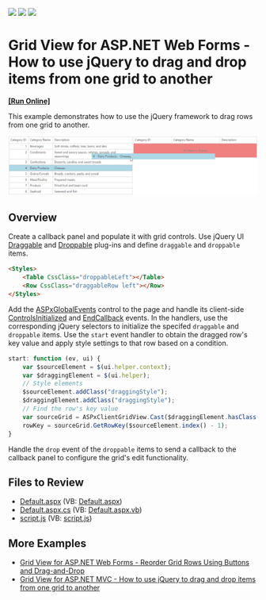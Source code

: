 <!-- default badges list -->
![](https://img.shields.io/endpoint?url=https://codecentral.devexpress.com/api/v1/VersionRange/128543647/13.2.9%2B)
[![](https://img.shields.io/badge/Open_in_DevExpress_Support_Center-FF7200?style=flat-square&logo=DevExpress&logoColor=white)](https://supportcenter.devexpress.com/ticket/details/E1810)
[![](https://img.shields.io/badge/📖_How_to_use_DevExpress_Examples-e9f6fc?style=flat-square)](https://docs.devexpress.com/GeneralInformation/403183)
<!-- default badges end -->
# Grid View for ASP.NET Web Forms - How to use jQuery to drag and drop items from one grid to another
<!-- run online -->
**[[Run Online]](https://codecentral.devexpress.com/e1810/)**
<!-- run online end -->

This example demonstrates how to use the jQuery framework to drag rows from one grid to another.

![Drag and drop grid rows](dragAndDropGridRows.png)

## Overview

Create a callback panel and populate it with grid controls. Use jQuery UI [Draggable](http://jqueryui.com/draggable/) and [Droppable](http://jqueryui.com/droppable/") plug-ins and define `draggable` and `droppable` items.

```aspx
<Styles>
    <Table CssClass="droppableLeft"></Table>
    <Row CssClass="draggableRow left"></Row>
</Styles>
```

Add the [ASPxGlobalEvents]() control to the page and handle its client-side [ControlsInitialized]() and [EndCallback]() events. In the handlers, use the corresponding jQuery selectors to initialize the specifed `draggable` and `droppable` items. Use the `start` event handler to obtain the dragged row's key value and apply style settings to that row based on a condition.

```js
start: function (ev, ui) {
    var $sourceElement = $(ui.helper.context);
    var $draggingElement = $(ui.helper);
    // Style elements
    $sourceElement.addClass("draggingStyle");
    $draggingElement.addClass("draggingStyle");
    // Find the row's key value
    var sourceGrid = ASPxClientGridView.Cast($draggingElement.hasClass("left") ? "gridFrom" : "gridTo");
    rowKey = sourceGrid.GetRowKey($sourceElement.index() - 1);
}
```

Handle the `drop` event of the `droppable` items to send a callback to the callback panel to configure the grid's edit functionality.

## Files to Review

* [Default.aspx](./CS/Default.aspx) (VB: [Default.aspx](./VB/Default.aspx))
* [Default.aspx.cs](./CS/Default.aspx.cs) (VB: [Default.aspx.vb](./VB/Default.aspx.vb))
* [script.js](./CS/script.js) (VB: [script.js](./VB/script.js))

## More Examples

* [Grid View for ASP.NET Web Forms - Reorder Grid Rows Using Buttons and Drag-and-Drop](https://github.com/DevExpress-Examples/asp-net-web-forms-grid-reorder-rows-using-buttons-or-drag-and-drop)
* [Grid View for ASP.NET MVC - How to use jQuery to drag and drop items from one grid to another](https://github.com/DevExpress-Examples/gridview-how-to-drag-and-drop-items-from-one-grid-to-another-t116869)
